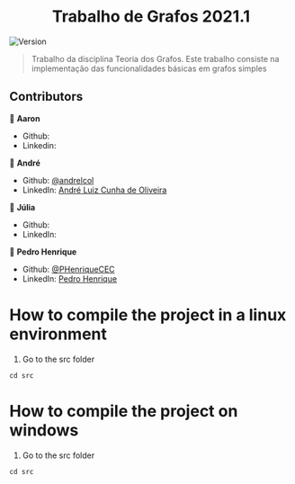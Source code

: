 <h1 align="center">Trabalho de Grafos 2021.1</h1>
<p>
  <img alt="Version" src="https://img.shields.io/badge/version-0.1.0-blue.svg?cacheSeconds=2592000" />
</p>

> Trabalho da disciplina Teoria dos Grafos. Este trabalho consiste na implementação das funcionalidades básicas em grafos simples

## Contributors

👤 **Aaron**

* Github: []()
* Linkedin: []()


👤 **André**

* Github: [@andrelcol](https://github.com/andrelcol)
* LinkedIn: [André Luiz Cunha de Oliveira](https://www.linkedin.com/in/andr%C3%A9-luiz-cunha-de-oliveira-6665061a1/)

👤 **Júlia**

* Github: []()
* LinkedIn: []()


👤 **Pedro Henrique**

* Github: [@PHenriqueCEC](https://github.com/PHenriqueCEC)
* LinkedIn: [Pedro Henrique](https://www.linkedin.com/in/pedro-henrique-77baa01a9/)

# How to compile the project in a linux environment

1. Go to the src folder
```
cd src
```

# How to compile the project on windows


1. Go to the src folder
```
cd src
```

